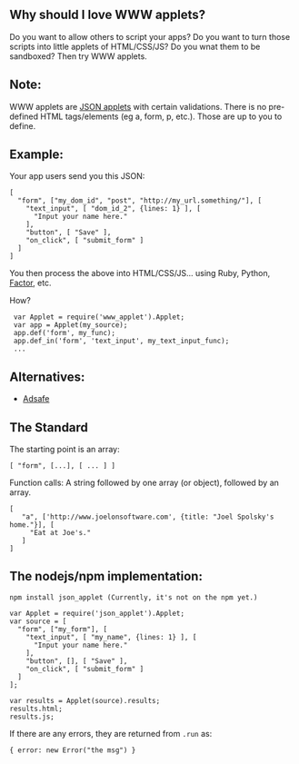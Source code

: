 

Why should I love WWW applets?
-------------------------------

Do you want to allow others to script your apps?
Do you want to turn those scripts into little applets of HTML/CSS/JS?
Do you wnat them to be sandboxed? Then try WWW applets.

Note:
-----

WWW applets are
[JSON applets](https://github.com/da99/json_applet)
with certain validations.  There is no pre-defined HTML
tags/elements (eg a, form, p, etc.). Those are up to
you to define.

Example:
---------

Your app users send you this JSON:

    [
      "form", ["my_dom_id", "post", "http://my_url.something/"], [
        "text_input", [ "dom_id_2", {lines: 1} ], [
          "Input your name here."
        ],
        "button", [ "Save" ],
        "on_click", [ "submit_form" ]
      ]
    ]

You then process the above into HTML/CSS/JS... using Ruby, Python, [Factor](http://factorcode.org/), etc.

How?

     var Applet = require('www_applet').Applet;
     var app = Applet(my_source);
     app.def('form', my_func);
     app.def_in('form', 'text_input', my_text_input_func);
     ...

Alternatives:
-------------

* [Adsafe](http://www.adsafe.org/)

The Standard
-------------------------

The starting point is an array:

    [ "form", [...], [ ... ] ]

Function calls: A string followed by one array (or object), followed by an array.

    [
       "a", ['http://www.joelonsoftware.com', {title: "Joel Spolsky's home."}], [
         "Eat at Joe's."
       ]
    ]


The nodejs/npm implementation:
------------------------------

    npm install json_applet (Currently, it's not on the npm yet.)

    var Applet = require('json_applet').Applet;
    var source = [
      "form", ["my_form"], [
        "text_input", [ "my_name", {lines: 1} ], [
          "Input your name here."
        ],
        "button", [], [ "Save" ],
        "on_click", [ "submit_form" ]
      ]
    ];

    var results = Applet(source).results;
    results.html;
    results.js;

If there are any errors, they are returned from `.run` as:

    { error: new Error("the msg") }










